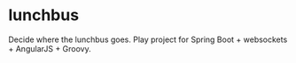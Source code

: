 # lunchbus
Decide where the lunchbus goes. Play project for Spring Boot + websockets + AngularJS + Groovy.
